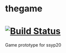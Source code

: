 # thegame
[![Build Status](https://travis-ci.org/leadpogrommer/thegame.svg?branch=master)](https://travis-ci.org/leadpogrommer/thegame)
======
Game prototype for ssyp20
